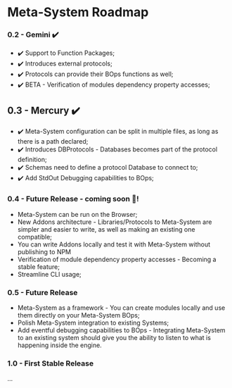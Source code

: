 # Meta-System Roadmap

### 0.2 - Gemini :heavy_check_mark: 
- :heavy_check_mark: Support to Function Packages;
- :heavy_check_mark: Introduces external protocols;
- :heavy_check_mark: Protocols can provide their BOps functions as well;
- :heavy_check_mark: BETA - Verification of modules dependency property accesses;

## 0.3 - Mercury :heavy_check_mark: 
- :heavy_check_mark: Meta-System configuration can be split in multiple files, as long as there is a path declared;
- :heavy_check_mark: Introduces DBProtocols - Databases becomes part of the protocol definition;
- :heavy_check_mark: Schemas need to define a protocol Database to connect to;
- :heavy_check_mark: Add StdOut Debugging capabilities to BOps;

### 0.4 - Future Release - coming soon 🎉!
- Meta-System can be run on the Browser;
- New Addons architecture - Libraries/Protocols to Meta-System are simpler and easier to write, as well as making an existing one compatible;
- You can write Addons locally and test it with Meta-System without publishing to NPM
- Verification of module dependency property accesses - Becoming a stable feature;
- Streamline CLI usage;

### 0.5 - Future Release
- Meta-System as a framework - You can create modules locally and use them directly on your Meta-System BOps;
- Polish Meta-System integration to existing Systems;
- Add eventful debugging capabilities to BOps - Integrating Meta-System to an existing system should give you the ability to listen to what is happening inside the engine.

### 1.0 - First Stable Release
...
